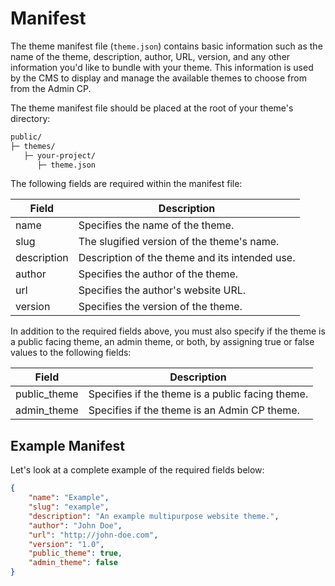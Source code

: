 # Manifest

The theme manifest file (`theme.json`) contains basic information such as the name of the theme, description, author, URL, version, and any other information you'd like to bundle with your theme. This information is used by the CMS to display and manage the available themes to choose from from the Admin CP.

The theme manifest file should be placed at the root of your theme's directory:

```txt
public/
├─ themes/
   ├─ your-project/
      ├─ theme.json
```

The following fields are required within the manifest file:

| Field | Description |
|-------|-------------|
| name | Specifies the name of the theme. |
| slug | The slugified version of the theme's name. |
| description | Description of the theme and its intended use. |
| author | Specifies the author of the theme. |
| url | Specifies the author's website URL. |
| version | Specifies the version of the theme. |

In addition to the required fields above, you must also specify if the theme is a public facing theme, an admin theme, or both, by assigning true or false values to the following fields:

| Field | Description |
|-------|-------------|
| public_theme | Specifies if the theme is a public facing theme. |
| admin_theme | Specifies if the theme is an Admin CP theme. |

## Example Manifest
Let's look at a complete example of the required fields below:

```json
{
    "name": "Example",
    "slug": "example",
    "description": "An example multipurpose website theme.",
    "author": "John Doe",
    "url": "http://john-doe.com",
    "version": "1.0",
    "public_theme": true,
    "admin_theme": false
}
```
